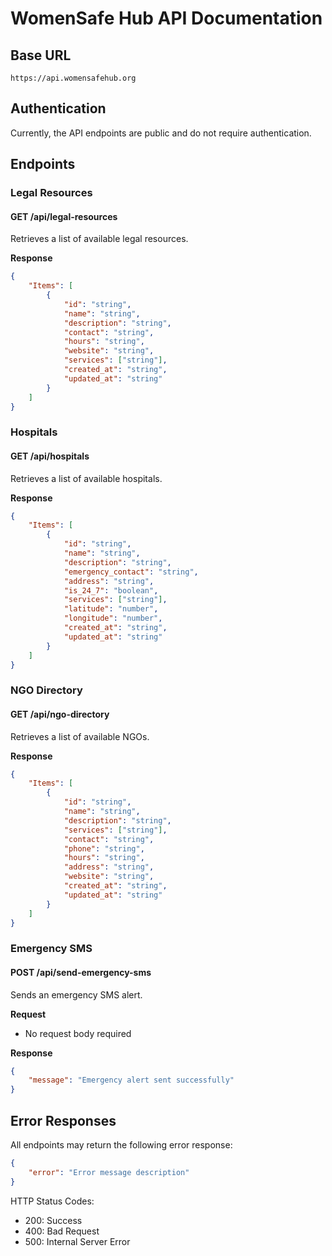 # WomenSafe Hub API Documentation

## Base URL

```
https://api.womensafehub.org
```

## Authentication

Currently, the API endpoints are public and do not require authentication.

## Endpoints

### Legal Resources

#### GET /api/legal-resources

Retrieves a list of available legal resources.

**Response**
```json
{
    "Items": [
        {
            "id": "string",
            "name": "string",
            "description": "string",
            "contact": "string",
            "hours": "string",
            "website": "string",
            "services": ["string"],
            "created_at": "string",
            "updated_at": "string"
        }
    ]
}
```

### Hospitals

#### GET /api/hospitals

Retrieves a list of available hospitals.

**Response**
```json
{
    "Items": [
        {
            "id": "string",
            "name": "string",
            "description": "string",
            "emergency_contact": "string",
            "address": "string",
            "is_24_7": "boolean",
            "services": ["string"],
            "latitude": "number",
            "longitude": "number",
            "created_at": "string",
            "updated_at": "string"
        }
    ]
}
```

### NGO Directory

#### GET /api/ngo-directory

Retrieves a list of available NGOs.

**Response**
```json
{
    "Items": [
        {
            "id": "string",
            "name": "string",
            "description": "string",
            "services": ["string"],
            "contact": "string",
            "phone": "string",
            "hours": "string",
            "address": "string",
            "website": "string",
            "created_at": "string",
            "updated_at": "string"
        }
    ]
}
```

### Emergency SMS

#### POST /api/send-emergency-sms

Sends an emergency SMS alert.

**Request**
- No request body required

**Response**
```json
{
    "message": "Emergency alert sent successfully"
}
```

## Error Responses

All endpoints may return the following error response:

```json
{
    "error": "Error message description"
}
```

HTTP Status Codes:
- 200: Success
- 400: Bad Request
- 500: Internal Server Error